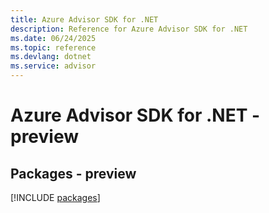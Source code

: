 ```yaml
---
title: Azure Advisor SDK for .NET
description: Reference for Azure Advisor SDK for .NET
ms.date: 06/24/2025
ms.topic: reference
ms.devlang: dotnet
ms.service: advisor
---
```

# Azure Advisor SDK for .NET - preview
## Packages - preview
[!INCLUDE [packages](advisor-index.md)]